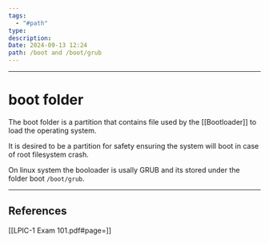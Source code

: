 ```yaml
---
tags:
  - "#path"
type: 
description: 
Date: 2024-09-13 12:24
path: /boot and /boot/grub
---
```


___
# boot folder

The boot folder is a partition that contains file used by the [[Bootloader]] to load the operating system.

It is desired to be a partition for safety ensuring the system will boot in case of root filesystem crash.

On linux system the booloader is usally GRUB and its stored under the folder boot `/boot/grub`.


___
## References
[[LPIC-1 Exam 101.pdf#page=]]